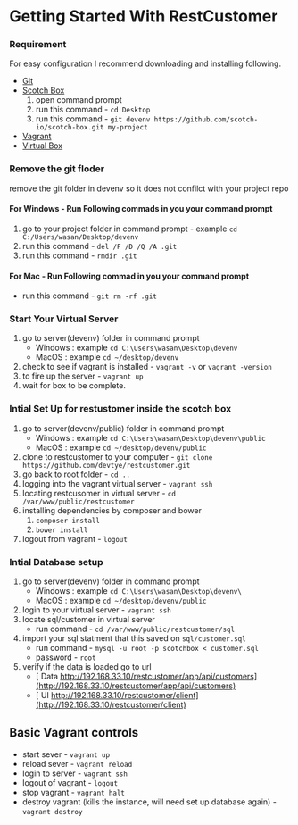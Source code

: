 # Getting Started With RestCustomer

### Requirement 
For easy configuration I recommend downloading and installing following.
- [Git](https://git-scm.com/book/en/v2/Getting-Started-Installing-Git)
- [Scotch Box](https://box.scotch.io/) 
	1. open command prompt
	2. run this command - `cd Desktop`
	3. run this command - `git devenv https://github.com/scotch-io/scotch-box.git my-project` 
- [Vagrant](https://www.vagrantup.com/downloads.html)
- [Virtual Box](https://www.virtualbox.org/wiki/Downloads)

### Remove the git floder
remove the git folder in devenv so it does not confilct with your project repo

#### For Windows - Run Following commads in you your command prompt 
1. go to your project folder in command prompt -  example `cd C:/Users/wasan/Desktop/devenv`
2. run this command - `del /F /D /Q /A .git`
3. run this command - `rmdir .git`

#### For Mac - Run Following commad in you your command prompt
- run this command - `git rm -rf .git`

### Start Your Virtual Server
1. go to server(devenv) folder in command prompt 
	- Windows : example `cd C:\Users\wasan\Desktop\devenv`
	- MacOS	  : example `cd ~/desktop/devenv`
2. check to see if vagrant is installed - `vagrant -v` or `vagrant -version`
3. to fire up the server - `vagrant up`
4. wait for box to be complete.

### Intial Set Up for restustomer inside the scotch box
1. go to server(devenv/public) folder in command prompt
	- Windows : example `cd C:\Users\wasan\Desktop\devenv\public`
	- MacOS	  : example `cd ~/desktop/devenv/public`
2. clone to restcustomer to your computer - `git clone https://github.com/devtye/restcustomer.git`
3. go back to root folder - `cd ..`
4. logging into the vagrant virtual server - `vagrant ssh`
5. locating restcusomer in virtual server - `cd /var/www/public/restcustomer`
6. installing dependencies by composer and bower
	1. `composer install`
	2. `bower install`
7. logout from vagrant - `logout`

### Intial Database setup
1. go to server(devenv) folder in command prompt
	- Windows : example `cd C:\Users\wasan\Desktop\devenv\`
	- MacOS	  : example `cd ~/desktop/devenv/public`
2. login to your virtual server - `vagrant ssh`
3. locate sql/customer in virtual server
	- run command - `cd /var/www/public/restcustomer/sql`
4. import your sql statment that this saved on `sql/customer.sql`
	- run command -  `mysql -u root -p scotchbox < customer.sql`
	- password -  `root`
5. verify if the data is loaded go to url
	- [ Data http://192.168.33.10/restcustomer/app/api/customers](http://192.168.33.10/restcustomer/app/api/customers)
	- [ UI http://192.168.33.10/restcustomer/client](http://192.168.33.10/restcustomer/client)

## Basic Vagrant controls
- start sever - `vagrant up`
- reload sever - `vagrant reload`
- login to server - `vagrant ssh`
- logout of vagrant - `logout`
- stop vagrant - `vagrant halt`
- destroy vagrant (kills the instance, will need set up database again) - `vagrant destroy`








